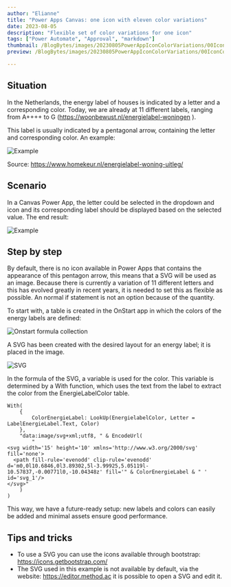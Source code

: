 ```yaml
---
author: "Elianne"
title: "Power Apps Canvas: one icon with eleven color variations"
date: 2023-08-05
description: "Flexible set of color variations for one icon"
tags: ["Power Automate", "Approval", "markdown"]
thumbnail: /BlogBytes/images/20230805PowerAppIconColorVariations/00IconColorVariations.png
preview: /BlogBytes/images/20230805PowerAppIconColorVariations/00IconColorVariations.png

---
```


## Situation
In the Netherlands, the energy label of houses is indicated by a letter and a corresponding color. Today, we are already at 11 different labels, ranging from A++++ to G (https://woonbewust.nl/energielabel-woningen ).

This label is usually indicated by a pentagonal arrow, containing the letter and corresponding color. An example:


![Example](/BlogBytes/images/20230805PowerAppIconColorVariations/1-Example.png)

Source: https://www.homekeur.nl/energielabel-woning-uitleg/ 

## Scenario
In a Canvas Power App, the letter could be selected in the dropdown and icon and its corresponding label should be displayed based on the selected value.
The end result:

![Example](/BlogBytes/images/20230805PowerAppIconColorVariations/2-EndResult.gif)

## Step by step
By default, there is no icon available in Power Apps that contains the appearance of this pentagon arrow, this means that a SVG will be used as an image. Because there is currently a variation of 11 different letters and this has evolved greatly in recent years, it is needed to set this as flexible as possible. An normal if statement is not an option because of the quantity. 

To start with, a table is created in the OnStart app in which the colors of the energy labels are defined:


![Onstart formula collection](/BlogBytes/images/20230805PowerAppIconColorVariations/3-Onstart.png)

A SVG has been created with the desired layout for an energy label; it is placed in the image.

![SVG](/BlogBytes/images/20230805PowerAppIconColorVariations/4-SVG.png)

In the formula of the SVG, a variable is used for the color. This variable is determined by a With function, which uses the text from the label to extract the color from the EnergieLabelColor table.

```
With(
    {
        ColorEnergieLabel: LookUp(EnergielabelColor, Letter = LabelEnergieLabel.Text, Color)
    },
    "data:image/svg+xml;utf8, " & EncodeUrl(
        "
<svg width='15' height='10' xmlns='http://www.w3.org/2000/svg' fill='none'>
  <path fill-rule='evenodd' clip-rule='evenodd' d='m0,0l10.6846,0l3.89302,5l-3.99925,5.05119l-10.57837,-0.00771l0,-10.04348z' fill='" & ColorEnergieLabel & " ' id='svg_1'/>
</svg>"
    )
)
```

This way, we have a future-ready setup: new labels and colors can easily be added and minimal assets ensure good performance.


## Tips and tricks
* To use a SVG you can use the icons available through bootstrap: https://icons.getbootstrap.com/
* The SVG used in this example is not available by default, via the website: https://editor.method.ac it is possible to open a SVG and edit it.
